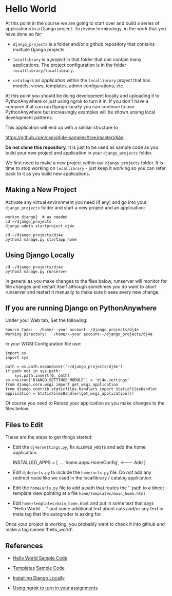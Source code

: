 Hello World
===========

At this point in the course we are going to start over and build a series of
applications in a Django project.  To review terminology, in the work that you
have done so far:

* `django_projects` is a folder and/or a github repository that contains multiple
Django projects

* `locallibrary` is a *project* in that folder that can contain many applications.  The
project configuration is in the folder `localllibrary/locallibrary`.

* `catalog` is an *application* within the `locallibrary` project that has models,
views, templates, admin configurations, etc.

At this point you should be doing development
locally and uploading it to PythonAnywhere or just using ngrok to turn it in. If
you don't have a compure that can run Django locally you can continue to use
PythonAnywhere but increasingly examples will be shown unsing local development
patterns.

This application will end up with a similar structure to

https://github.com/csev/dj4e-samples/tree/master/dj4e

**Do not clone this repository**.  It is just to be used as sample code as you
build your new project and application in your `django_projects` folder.

We first need to make a new project within our `django_projects` folder.   It is time
to stop working on `locallibrary` - just keep it working so you can refer back to it
as you build new applications.

Making a New Project
--------------------

Activate any virtual environment you need (if any) and go into your `django_projects` folder
and start a new project and an application:

    workon django2  # as needed
    cd ~/django_projects
    django-admin startproject dj4e

    cd ~/django_projects/dj4e
    python3 manage.py startapp home

Using Django Locally
--------------------

    cd ~/django_projects/dj4e
    python3 manage.py runserver

In general as you make changes to the files below, runserver will monitor
for file changes and restart itself although sometimes you do want to abort
runserver and restart it manually to make sure it sees every new change.

If you are running Django on PythonAnywhere
-------------------------------------------

Under your Web tab, Set the following:

    Source Code:   /home/--your account--/django_projects/dj4e
    Working Directory:   /home/--your account--/django_projects/dj4e

In your WGSI Configuration file use:

    import os
    import sys

    path = os.path.expanduser('~/django_projects/dj4e')
    if path not in sys.path:
        sys.path.insert(0, path)
    os.environ['DJANGO_SETTINGS_MODULE'] = 'dj4e.settings'
    from django.core.wsgi import get_wsgi_application
    from django.contrib.staticfiles.handlers import StaticFilesHandler
    application = StaticFilesHandler(get_wsgi_application())

Of course you need to Reload your application as you make changes to the files below.

Files to Edit
-------------

These are the steps to get things started:

* Edit the `dj4e/settings.py`, fix `ALLOWED_HOSTS` and add the home application:

    INSTALLED_APPS = [
        ...
        'home.apps.HomeConfig',    <--- Add
    ]

* Edit `dj4e/urls.py` to include the `home/urls.py` file.  Do *not* add any redirect
route like we used in the locallibrary / catalog application.

* Edit the `home/urls.py` file to add a path that routes the '' path to a direct template view
pointing at a file `home/templates/main_home.html`

* Edit `home/templates/main_home.html` and put in some text that says "Hello World ... " and
some additional text about cats and/or any text or meta tag
that the autograder is asking for.

Once your project is working, you probably want to check it into github and make a tag
named 'hello_world'.

References
----------

* <a href="https://github.com/csev/dj4e-samples/tree/master/dj4e" target="_blank">Hello World Sample Code</a>

* <a href="https://github.com/csev/dj4e-samples/tree/master/samples/templates" target="_blank">Templates Sample Code</a>

* <a href="dj_install.md" target="_blank">Installing Django Locally</a>

* <a href="../ngrok" target="_blank">Using ngrok to turn in your assignments</a>

